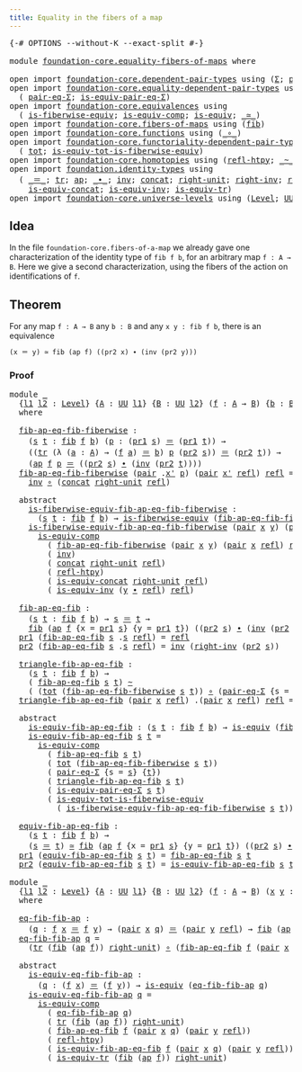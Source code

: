 ```yaml
---
title: Equality in the fibers of a map
---
```


<pre class="Agda"><a id="57" class="Symbol">{-#</a> <a id="61" class="Keyword">OPTIONS</a> <a id="69" class="Pragma">--without-K</a> <a id="81" class="Pragma">--exact-split</a> <a id="95" class="Symbol">#-}</a>

<a id="100" class="Keyword">module</a> <a id="107" href="foundation-core.equality-fibers-of-maps.html" class="Module">foundation-core.equality-fibers-of-maps</a> <a id="147" class="Keyword">where</a>

<a id="154" class="Keyword">open</a> <a id="159" class="Keyword">import</a> <a id="166" href="foundation-core.dependent-pair-types.html" class="Module">foundation-core.dependent-pair-types</a> <a id="203" class="Keyword">using</a> <a id="209" class="Symbol">(</a><a id="210" href="foundation-core.dependent-pair-types.html#515" class="Record">Σ</a><a id="211" class="Symbol">;</a> <a id="213" href="foundation-core.dependent-pair-types.html#588" class="InductiveConstructor">pair</a><a id="217" class="Symbol">;</a> <a id="219" href="foundation-core.dependent-pair-types.html#605" class="Field">pr1</a><a id="222" class="Symbol">;</a> <a id="224" href="foundation-core.dependent-pair-types.html#617" class="Field">pr2</a><a id="227" class="Symbol">)</a>
<a id="229" class="Keyword">open</a> <a id="234" class="Keyword">import</a> <a id="241" href="foundation-core.equality-dependent-pair-types.html" class="Module">foundation-core.equality-dependent-pair-types</a> <a id="287" class="Keyword">using</a>
  <a id="295" class="Symbol">(</a> <a id="297" href="foundation-core.equality-dependent-pair-types.html#1195" class="Function">pair-eq-Σ</a><a id="306" class="Symbol">;</a> <a id="308" href="foundation-core.equality-dependent-pair-types.html#2194" class="Function">is-equiv-pair-eq-Σ</a><a id="326" class="Symbol">)</a>
<a id="328" class="Keyword">open</a> <a id="333" class="Keyword">import</a> <a id="340" href="foundation-core.equivalences.html" class="Module">foundation-core.equivalences</a> <a id="369" class="Keyword">using</a>
  <a id="377" class="Symbol">(</a> <a id="379" href="foundation-core.equivalences.html#2095" class="Function">is-fiberwise-equiv</a><a id="397" class="Symbol">;</a> <a id="399" href="foundation-core.equivalences.html#7197" class="Function">is-equiv-comp</a><a id="412" class="Symbol">;</a> <a id="414" href="foundation-core.equivalences.html#1556" class="Function">is-equiv</a><a id="422" class="Symbol">;</a> <a id="424" href="foundation-core.equivalences.html#1621" class="Function Operator">_≃_</a><a id="427" class="Symbol">)</a>
<a id="429" class="Keyword">open</a> <a id="434" class="Keyword">import</a> <a id="441" href="foundation-core.fibers-of-maps.html" class="Module">foundation-core.fibers-of-maps</a> <a id="472" class="Keyword">using</a> <a id="478" class="Symbol">(</a><a id="479" href="foundation-core.fibers-of-maps.html#942" class="Function">fib</a><a id="482" class="Symbol">)</a>
<a id="484" class="Keyword">open</a> <a id="489" class="Keyword">import</a> <a id="496" href="foundation-core.functions.html" class="Module">foundation-core.functions</a> <a id="522" class="Keyword">using</a> <a id="528" class="Symbol">(</a><a id="529" href="foundation-core.functions.html#420" class="Function Operator">_∘_</a><a id="532" class="Symbol">)</a>
<a id="534" class="Keyword">open</a> <a id="539" class="Keyword">import</a> <a id="546" href="foundation-core.functoriality-dependent-pair-types.html" class="Module">foundation-core.functoriality-dependent-pair-types</a> <a id="597" class="Keyword">using</a>
  <a id="605" class="Symbol">(</a> <a id="607" href="foundation-core.functoriality-dependent-pair-types.html#1913" class="Function">tot</a><a id="610" class="Symbol">;</a> <a id="612" href="foundation-core.functoriality-dependent-pair-types.html#6332" class="Function">is-equiv-tot-is-fiberwise-equiv</a><a id="643" class="Symbol">)</a>
<a id="645" class="Keyword">open</a> <a id="650" class="Keyword">import</a> <a id="657" href="foundation-core.homotopies.html" class="Module">foundation-core.homotopies</a> <a id="684" class="Keyword">using</a> <a id="690" class="Symbol">(</a><a id="691" href="foundation-core.homotopies.html#741" class="Function">refl-htpy</a><a id="700" class="Symbol">;</a> <a id="702" href="foundation-core.homotopies.html#627" class="Function Operator">_~_</a><a id="705" class="Symbol">)</a>
<a id="707" class="Keyword">open</a> <a id="712" class="Keyword">import</a> <a id="719" href="foundation.identity-types.html" class="Module">foundation.identity-types</a> <a id="745" class="Keyword">using</a>
  <a id="753" class="Symbol">(</a> <a id="755" href="foundation-core.identity-types.html#1865" class="Function Operator">_＝_</a><a id="758" class="Symbol">;</a> <a id="760" href="foundation-core.identity-types.html#5702" class="Function">tr</a><a id="762" class="Symbol">;</a> <a id="764" href="foundation-core.identity-types.html#4003" class="Function">ap</a><a id="766" class="Symbol">;</a> <a id="768" href="foundation-core.identity-types.html#2425" class="Function Operator">_∙_</a><a id="771" class="Symbol">;</a> <a id="773" href="foundation-core.identity-types.html#2729" class="Function">inv</a><a id="776" class="Symbol">;</a> <a id="778" href="foundation-core.identity-types.html#2485" class="Function">concat</a><a id="784" class="Symbol">;</a> <a id="786" href="foundation-core.identity-types.html#3074" class="Function">right-unit</a><a id="796" class="Symbol">;</a> <a id="798" href="foundation-core.identity-types.html#3246" class="Function">right-inv</a><a id="807" class="Symbol">;</a> <a id="809" href="foundation-core.identity-types.html#1820" class="InductiveConstructor">refl</a><a id="813" class="Symbol">;</a>
    <a id="819" href="foundation.identity-types.html#1720" class="Function">is-equiv-concat</a><a id="834" class="Symbol">;</a> <a id="836" href="foundation.identity-types.html#1111" class="Function">is-equiv-inv</a><a id="848" class="Symbol">;</a> <a id="850" href="foundation.identity-types.html#3669" class="Function">is-equiv-tr</a><a id="861" class="Symbol">)</a>
<a id="863" class="Keyword">open</a> <a id="868" class="Keyword">import</a> <a id="875" href="foundation-core.universe-levels.html" class="Module">foundation-core.universe-levels</a> <a id="907" class="Keyword">using</a> <a id="913" class="Symbol">(</a><a id="914" href="Agda.Primitive.html#597" class="Postulate">Level</a><a id="919" class="Symbol">;</a> <a id="921" href="foundation-core.universe-levels.html#235" class="Primitive">UU</a><a id="923" class="Symbol">)</a>
</pre>
## Idea

In the file `foundation-core.fibers-of-a-map` we already gave one characterization of the identity type of `fib f b`, for an arbitrary map `f : A → B`. Here we give a second characterization, using the fibers of the action on identifications of `f`.

## Theorem

For any map `f : A → B` any `b : B` and any `x y : fib f b`, there is an equivalence

```md
(x ＝ y) ≃ fib (ap f) ((pr2 x) ∙ (inv (pr2 y)))
```

### Proof

<pre class="Agda"><a id="1365" class="Keyword">module</a> <a id="1372" href="foundation-core.equality-fibers-of-maps.html#1372" class="Module">_</a>
  <a id="1376" class="Symbol">{</a><a id="1377" href="foundation-core.equality-fibers-of-maps.html#1377" class="Bound">l1</a> <a id="1380" href="foundation-core.equality-fibers-of-maps.html#1380" class="Bound">l2</a> <a id="1383" class="Symbol">:</a> <a id="1385" href="Agda.Primitive.html#597" class="Postulate">Level</a><a id="1390" class="Symbol">}</a> <a id="1392" class="Symbol">{</a><a id="1393" href="foundation-core.equality-fibers-of-maps.html#1393" class="Bound">A</a> <a id="1395" class="Symbol">:</a> <a id="1397" href="foundation-core.universe-levels.html#235" class="Primitive">UU</a> <a id="1400" href="foundation-core.equality-fibers-of-maps.html#1377" class="Bound">l1</a><a id="1402" class="Symbol">}</a> <a id="1404" class="Symbol">{</a><a id="1405" href="foundation-core.equality-fibers-of-maps.html#1405" class="Bound">B</a> <a id="1407" class="Symbol">:</a> <a id="1409" href="foundation-core.universe-levels.html#235" class="Primitive">UU</a> <a id="1412" href="foundation-core.equality-fibers-of-maps.html#1380" class="Bound">l2</a><a id="1414" class="Symbol">}</a> <a id="1416" class="Symbol">(</a><a id="1417" href="foundation-core.equality-fibers-of-maps.html#1417" class="Bound">f</a> <a id="1419" class="Symbol">:</a> <a id="1421" href="foundation-core.equality-fibers-of-maps.html#1393" class="Bound">A</a> <a id="1423" class="Symbol">→</a> <a id="1425" href="foundation-core.equality-fibers-of-maps.html#1405" class="Bound">B</a><a id="1426" class="Symbol">)</a> <a id="1428" class="Symbol">{</a><a id="1429" href="foundation-core.equality-fibers-of-maps.html#1429" class="Bound">b</a> <a id="1431" class="Symbol">:</a> <a id="1433" href="foundation-core.equality-fibers-of-maps.html#1405" class="Bound">B</a><a id="1434" class="Symbol">}</a>
  <a id="1438" class="Keyword">where</a>

  <a id="1447" href="foundation-core.equality-fibers-of-maps.html#1447" class="Function">fib-ap-eq-fib-fiberwise</a> <a id="1471" class="Symbol">:</a>
    <a id="1477" class="Symbol">(</a><a id="1478" href="foundation-core.equality-fibers-of-maps.html#1478" class="Bound">s</a> <a id="1480" href="foundation-core.equality-fibers-of-maps.html#1480" class="Bound">t</a> <a id="1482" class="Symbol">:</a> <a id="1484" href="foundation-core.fibers-of-maps.html#942" class="Function">fib</a> <a id="1488" href="foundation-core.equality-fibers-of-maps.html#1417" class="Bound">f</a> <a id="1490" href="foundation-core.equality-fibers-of-maps.html#1429" class="Bound">b</a><a id="1491" class="Symbol">)</a> <a id="1493" class="Symbol">(</a><a id="1494" href="foundation-core.equality-fibers-of-maps.html#1494" class="Bound">p</a> <a id="1496" class="Symbol">:</a> <a id="1498" class="Symbol">(</a><a id="1499" href="foundation-core.dependent-pair-types.html#605" class="Field">pr1</a> <a id="1503" href="foundation-core.equality-fibers-of-maps.html#1478" class="Bound">s</a><a id="1504" class="Symbol">)</a> <a id="1506" href="foundation-core.identity-types.html#1865" class="Function Operator">＝</a> <a id="1508" class="Symbol">(</a><a id="1509" href="foundation-core.dependent-pair-types.html#605" class="Field">pr1</a> <a id="1513" href="foundation-core.equality-fibers-of-maps.html#1480" class="Bound">t</a><a id="1514" class="Symbol">))</a> <a id="1517" class="Symbol">→</a>
    <a id="1523" class="Symbol">((</a><a id="1525" href="foundation-core.identity-types.html#5702" class="Function">tr</a> <a id="1528" class="Symbol">(λ</a> <a id="1531" class="Symbol">(</a><a id="1532" href="foundation-core.equality-fibers-of-maps.html#1532" class="Bound">a</a> <a id="1534" class="Symbol">:</a> <a id="1536" href="foundation-core.equality-fibers-of-maps.html#1393" class="Bound">A</a><a id="1537" class="Symbol">)</a> <a id="1539" class="Symbol">→</a> <a id="1541" class="Symbol">(</a><a id="1542" href="foundation-core.equality-fibers-of-maps.html#1417" class="Bound">f</a> <a id="1544" href="foundation-core.equality-fibers-of-maps.html#1532" class="Bound">a</a><a id="1545" class="Symbol">)</a> <a id="1547" href="foundation-core.identity-types.html#1865" class="Function Operator">＝</a> <a id="1549" href="foundation-core.equality-fibers-of-maps.html#1429" class="Bound">b</a><a id="1550" class="Symbol">)</a> <a id="1552" href="foundation-core.equality-fibers-of-maps.html#1494" class="Bound">p</a> <a id="1554" class="Symbol">(</a><a id="1555" href="foundation-core.dependent-pair-types.html#617" class="Field">pr2</a> <a id="1559" href="foundation-core.equality-fibers-of-maps.html#1478" class="Bound">s</a><a id="1560" class="Symbol">))</a> <a id="1563" href="foundation-core.identity-types.html#1865" class="Function Operator">＝</a> <a id="1565" class="Symbol">(</a><a id="1566" href="foundation-core.dependent-pair-types.html#617" class="Field">pr2</a> <a id="1570" href="foundation-core.equality-fibers-of-maps.html#1480" class="Bound">t</a><a id="1571" class="Symbol">))</a> <a id="1574" class="Symbol">→</a>
    <a id="1580" class="Symbol">(</a><a id="1581" href="foundation-core.identity-types.html#4003" class="Function">ap</a> <a id="1584" href="foundation-core.equality-fibers-of-maps.html#1417" class="Bound">f</a> <a id="1586" href="foundation-core.equality-fibers-of-maps.html#1494" class="Bound">p</a> <a id="1588" href="foundation-core.identity-types.html#1865" class="Function Operator">＝</a> <a id="1590" class="Symbol">((</a><a id="1592" href="foundation-core.dependent-pair-types.html#617" class="Field">pr2</a> <a id="1596" href="foundation-core.equality-fibers-of-maps.html#1478" class="Bound">s</a><a id="1597" class="Symbol">)</a> <a id="1599" href="foundation-core.identity-types.html#2425" class="Function Operator">∙</a> <a id="1601" class="Symbol">(</a><a id="1602" href="foundation-core.identity-types.html#2729" class="Function">inv</a> <a id="1606" class="Symbol">(</a><a id="1607" href="foundation-core.dependent-pair-types.html#617" class="Field">pr2</a> <a id="1611" href="foundation-core.equality-fibers-of-maps.html#1480" class="Bound">t</a><a id="1612" class="Symbol">))))</a>
  <a id="1619" href="foundation-core.equality-fibers-of-maps.html#1447" class="Function">fib-ap-eq-fib-fiberwise</a> <a id="1643" class="Symbol">(</a><a id="1644" href="foundation-core.dependent-pair-types.html#588" class="InductiveConstructor">pair</a> <a id="1649" class="DottedPattern Symbol">.</a><a id="1650" href="foundation-core.equality-fibers-of-maps.html#1662" class="DottedPattern Bound">x&#39;</a> <a id="1653" href="foundation-core.equality-fibers-of-maps.html#1653" class="Bound">p</a><a id="1654" class="Symbol">)</a> <a id="1656" class="Symbol">(</a><a id="1657" href="foundation-core.dependent-pair-types.html#588" class="InductiveConstructor">pair</a> <a id="1662" href="foundation-core.equality-fibers-of-maps.html#1662" class="Bound">x&#39;</a> <a id="1665" href="foundation-core.identity-types.html#1820" class="InductiveConstructor">refl</a><a id="1669" class="Symbol">)</a> <a id="1671" href="foundation-core.identity-types.html#1820" class="InductiveConstructor">refl</a> <a id="1676" class="Symbol">=</a>
    <a id="1682" href="foundation-core.identity-types.html#2729" class="Function">inv</a> <a id="1686" href="foundation-core.functions.html#420" class="Function Operator">∘</a> <a id="1688" class="Symbol">(</a><a id="1689" href="foundation-core.identity-types.html#2485" class="Function">concat</a> <a id="1696" href="foundation-core.identity-types.html#3074" class="Function">right-unit</a> <a id="1707" href="foundation-core.identity-types.html#1820" class="InductiveConstructor">refl</a><a id="1711" class="Symbol">)</a>

  <a id="1716" class="Keyword">abstract</a>
    <a id="1729" href="foundation-core.equality-fibers-of-maps.html#1729" class="Function">is-fiberwise-equiv-fib-ap-eq-fib-fiberwise</a> <a id="1772" class="Symbol">:</a>
      <a id="1780" class="Symbol">(</a><a id="1781" href="foundation-core.equality-fibers-of-maps.html#1781" class="Bound">s</a> <a id="1783" href="foundation-core.equality-fibers-of-maps.html#1783" class="Bound">t</a> <a id="1785" class="Symbol">:</a> <a id="1787" href="foundation-core.fibers-of-maps.html#942" class="Function">fib</a> <a id="1791" href="foundation-core.equality-fibers-of-maps.html#1417" class="Bound">f</a> <a id="1793" href="foundation-core.equality-fibers-of-maps.html#1429" class="Bound">b</a><a id="1794" class="Symbol">)</a> <a id="1796" class="Symbol">→</a> <a id="1798" href="foundation-core.equivalences.html#2095" class="Function">is-fiberwise-equiv</a> <a id="1817" class="Symbol">(</a><a id="1818" href="foundation-core.equality-fibers-of-maps.html#1447" class="Function">fib-ap-eq-fib-fiberwise</a> <a id="1842" href="foundation-core.equality-fibers-of-maps.html#1781" class="Bound">s</a> <a id="1844" href="foundation-core.equality-fibers-of-maps.html#1783" class="Bound">t</a><a id="1845" class="Symbol">)</a>
    <a id="1851" href="foundation-core.equality-fibers-of-maps.html#1729" class="Function">is-fiberwise-equiv-fib-ap-eq-fib-fiberwise</a> <a id="1894" class="Symbol">(</a><a id="1895" href="foundation-core.dependent-pair-types.html#588" class="InductiveConstructor">pair</a> <a id="1900" href="foundation-core.equality-fibers-of-maps.html#1900" class="Bound">x</a> <a id="1902" href="foundation-core.equality-fibers-of-maps.html#1902" class="Bound">y</a><a id="1903" class="Symbol">)</a> <a id="1905" class="Symbol">(</a><a id="1906" href="foundation-core.dependent-pair-types.html#588" class="InductiveConstructor">pair</a> <a id="1911" class="DottedPattern Symbol">.</a><a id="1912" href="foundation-core.equality-fibers-of-maps.html#1900" class="DottedPattern Bound">x</a> <a id="1914" href="foundation-core.identity-types.html#1820" class="InductiveConstructor">refl</a><a id="1918" class="Symbol">)</a> <a id="1920" href="foundation-core.identity-types.html#1820" class="InductiveConstructor">refl</a> <a id="1925" class="Symbol">=</a>
      <a id="1933" href="foundation-core.equivalences.html#7197" class="Function">is-equiv-comp</a>
        <a id="1955" class="Symbol">(</a> <a id="1957" href="foundation-core.equality-fibers-of-maps.html#1447" class="Function">fib-ap-eq-fib-fiberwise</a> <a id="1981" class="Symbol">(</a><a id="1982" href="foundation-core.dependent-pair-types.html#588" class="InductiveConstructor">pair</a> <a id="1987" href="foundation-core.equality-fibers-of-maps.html#1900" class="Bound">x</a> <a id="1989" href="foundation-core.equality-fibers-of-maps.html#1902" class="Bound">y</a><a id="1990" class="Symbol">)</a> <a id="1992" class="Symbol">(</a><a id="1993" href="foundation-core.dependent-pair-types.html#588" class="InductiveConstructor">pair</a> <a id="1998" href="foundation-core.equality-fibers-of-maps.html#1900" class="Bound">x</a> <a id="2000" href="foundation-core.identity-types.html#1820" class="InductiveConstructor">refl</a><a id="2004" class="Symbol">)</a> <a id="2006" href="foundation-core.identity-types.html#1820" class="InductiveConstructor">refl</a><a id="2010" class="Symbol">)</a>
        <a id="2020" class="Symbol">(</a> <a id="2022" href="foundation-core.identity-types.html#2729" class="Function">inv</a><a id="2025" class="Symbol">)</a>
        <a id="2035" class="Symbol">(</a> <a id="2037" href="foundation-core.identity-types.html#2485" class="Function">concat</a> <a id="2044" href="foundation-core.identity-types.html#3074" class="Function">right-unit</a> <a id="2055" href="foundation-core.identity-types.html#1820" class="InductiveConstructor">refl</a><a id="2059" class="Symbol">)</a>
        <a id="2069" class="Symbol">(</a> <a id="2071" href="foundation-core.homotopies.html#741" class="Function">refl-htpy</a><a id="2080" class="Symbol">)</a>
        <a id="2090" class="Symbol">(</a> <a id="2092" href="foundation.identity-types.html#1720" class="Function">is-equiv-concat</a> <a id="2108" href="foundation-core.identity-types.html#3074" class="Function">right-unit</a> <a id="2119" href="foundation-core.identity-types.html#1820" class="InductiveConstructor">refl</a><a id="2123" class="Symbol">)</a>
        <a id="2133" class="Symbol">(</a> <a id="2135" href="foundation.identity-types.html#1111" class="Function">is-equiv-inv</a> <a id="2148" class="Symbol">(</a><a id="2149" href="foundation-core.equality-fibers-of-maps.html#1902" class="Bound">y</a> <a id="2151" href="foundation-core.identity-types.html#2425" class="Function Operator">∙</a> <a id="2153" href="foundation-core.identity-types.html#1820" class="InductiveConstructor">refl</a><a id="2157" class="Symbol">)</a> <a id="2159" href="foundation-core.identity-types.html#1820" class="InductiveConstructor">refl</a><a id="2163" class="Symbol">)</a>

  <a id="2168" href="foundation-core.equality-fibers-of-maps.html#2168" class="Function">fib-ap-eq-fib</a> <a id="2182" class="Symbol">:</a>
    <a id="2188" class="Symbol">(</a><a id="2189" href="foundation-core.equality-fibers-of-maps.html#2189" class="Bound">s</a> <a id="2191" href="foundation-core.equality-fibers-of-maps.html#2191" class="Bound">t</a> <a id="2193" class="Symbol">:</a> <a id="2195" href="foundation-core.fibers-of-maps.html#942" class="Function">fib</a> <a id="2199" href="foundation-core.equality-fibers-of-maps.html#1417" class="Bound">f</a> <a id="2201" href="foundation-core.equality-fibers-of-maps.html#1429" class="Bound">b</a><a id="2202" class="Symbol">)</a> <a id="2204" class="Symbol">→</a> <a id="2206" href="foundation-core.equality-fibers-of-maps.html#2189" class="Bound">s</a> <a id="2208" href="foundation-core.identity-types.html#1865" class="Function Operator">＝</a> <a id="2210" href="foundation-core.equality-fibers-of-maps.html#2191" class="Bound">t</a> <a id="2212" class="Symbol">→</a>
    <a id="2218" href="foundation-core.fibers-of-maps.html#942" class="Function">fib</a> <a id="2222" class="Symbol">(</a><a id="2223" href="foundation-core.identity-types.html#4003" class="Function">ap</a> <a id="2226" href="foundation-core.equality-fibers-of-maps.html#1417" class="Bound">f</a> <a id="2228" class="Symbol">{</a><a id="2229" class="Argument">x</a> <a id="2231" class="Symbol">=</a> <a id="2233" href="foundation-core.dependent-pair-types.html#605" class="Field">pr1</a> <a id="2237" href="foundation-core.equality-fibers-of-maps.html#2189" class="Bound">s</a><a id="2238" class="Symbol">}</a> <a id="2240" class="Symbol">{</a><a id="2241" class="Argument">y</a> <a id="2243" class="Symbol">=</a> <a id="2245" href="foundation-core.dependent-pair-types.html#605" class="Field">pr1</a> <a id="2249" href="foundation-core.equality-fibers-of-maps.html#2191" class="Bound">t</a><a id="2250" class="Symbol">})</a> <a id="2253" class="Symbol">((</a><a id="2255" href="foundation-core.dependent-pair-types.html#617" class="Field">pr2</a> <a id="2259" href="foundation-core.equality-fibers-of-maps.html#2189" class="Bound">s</a><a id="2260" class="Symbol">)</a> <a id="2262" href="foundation-core.identity-types.html#2425" class="Function Operator">∙</a> <a id="2264" class="Symbol">(</a><a id="2265" href="foundation-core.identity-types.html#2729" class="Function">inv</a> <a id="2269" class="Symbol">(</a><a id="2270" href="foundation-core.dependent-pair-types.html#617" class="Field">pr2</a> <a id="2274" href="foundation-core.equality-fibers-of-maps.html#2191" class="Bound">t</a><a id="2275" class="Symbol">)))</a>
  <a id="2281" href="foundation-core.dependent-pair-types.html#605" class="Field">pr1</a> <a id="2285" class="Symbol">(</a><a id="2286" href="foundation-core.equality-fibers-of-maps.html#2168" class="Function">fib-ap-eq-fib</a> <a id="2300" href="foundation-core.equality-fibers-of-maps.html#2300" class="Bound">s</a> <a id="2302" class="DottedPattern Symbol">.</a><a id="2303" href="foundation-core.equality-fibers-of-maps.html#2300" class="DottedPattern Bound">s</a> <a id="2305" href="foundation-core.identity-types.html#1820" class="InductiveConstructor">refl</a><a id="2309" class="Symbol">)</a> <a id="2311" class="Symbol">=</a> <a id="2313" href="foundation-core.identity-types.html#1820" class="InductiveConstructor">refl</a>
  <a id="2320" href="foundation-core.dependent-pair-types.html#617" class="Field">pr2</a> <a id="2324" class="Symbol">(</a><a id="2325" href="foundation-core.equality-fibers-of-maps.html#2168" class="Function">fib-ap-eq-fib</a> <a id="2339" href="foundation-core.equality-fibers-of-maps.html#2339" class="Bound">s</a> <a id="2341" class="DottedPattern Symbol">.</a><a id="2342" href="foundation-core.equality-fibers-of-maps.html#2339" class="DottedPattern Bound">s</a> <a id="2344" href="foundation-core.identity-types.html#1820" class="InductiveConstructor">refl</a><a id="2348" class="Symbol">)</a> <a id="2350" class="Symbol">=</a> <a id="2352" href="foundation-core.identity-types.html#2729" class="Function">inv</a> <a id="2356" class="Symbol">(</a><a id="2357" href="foundation-core.identity-types.html#3246" class="Function">right-inv</a> <a id="2367" class="Symbol">(</a><a id="2368" href="foundation-core.dependent-pair-types.html#617" class="Field">pr2</a> <a id="2372" href="foundation-core.equality-fibers-of-maps.html#2339" class="Bound">s</a><a id="2373" class="Symbol">))</a>

  <a id="2379" href="foundation-core.equality-fibers-of-maps.html#2379" class="Function">triangle-fib-ap-eq-fib</a> <a id="2402" class="Symbol">:</a>
    <a id="2408" class="Symbol">(</a><a id="2409" href="foundation-core.equality-fibers-of-maps.html#2409" class="Bound">s</a> <a id="2411" href="foundation-core.equality-fibers-of-maps.html#2411" class="Bound">t</a> <a id="2413" class="Symbol">:</a> <a id="2415" href="foundation-core.fibers-of-maps.html#942" class="Function">fib</a> <a id="2419" href="foundation-core.equality-fibers-of-maps.html#1417" class="Bound">f</a> <a id="2421" href="foundation-core.equality-fibers-of-maps.html#1429" class="Bound">b</a><a id="2422" class="Symbol">)</a> <a id="2424" class="Symbol">→</a>
    <a id="2430" class="Symbol">(</a> <a id="2432" href="foundation-core.equality-fibers-of-maps.html#2168" class="Function">fib-ap-eq-fib</a> <a id="2446" href="foundation-core.equality-fibers-of-maps.html#2409" class="Bound">s</a> <a id="2448" href="foundation-core.equality-fibers-of-maps.html#2411" class="Bound">t</a><a id="2449" class="Symbol">)</a> <a id="2451" href="foundation-core.homotopies.html#627" class="Function Operator">~</a>
    <a id="2457" class="Symbol">(</a> <a id="2459" class="Symbol">(</a><a id="2460" href="foundation-core.functoriality-dependent-pair-types.html#1913" class="Function">tot</a> <a id="2464" class="Symbol">(</a><a id="2465" href="foundation-core.equality-fibers-of-maps.html#1447" class="Function">fib-ap-eq-fib-fiberwise</a> <a id="2489" href="foundation-core.equality-fibers-of-maps.html#2409" class="Bound">s</a> <a id="2491" href="foundation-core.equality-fibers-of-maps.html#2411" class="Bound">t</a><a id="2492" class="Symbol">))</a> <a id="2495" href="foundation-core.functions.html#420" class="Function Operator">∘</a> <a id="2497" class="Symbol">(</a><a id="2498" href="foundation-core.equality-dependent-pair-types.html#1195" class="Function">pair-eq-Σ</a> <a id="2508" class="Symbol">{</a><a id="2509" class="Argument">s</a> <a id="2511" class="Symbol">=</a> <a id="2513" href="foundation-core.equality-fibers-of-maps.html#2409" class="Bound">s</a><a id="2514" class="Symbol">}</a> <a id="2516" class="Symbol">{</a><a id="2517" href="foundation-core.equality-fibers-of-maps.html#2411" class="Bound">t</a><a id="2518" class="Symbol">}))</a>
  <a id="2524" href="foundation-core.equality-fibers-of-maps.html#2379" class="Function">triangle-fib-ap-eq-fib</a> <a id="2547" class="Symbol">(</a><a id="2548" href="foundation-core.dependent-pair-types.html#588" class="InductiveConstructor">pair</a> <a id="2553" href="foundation-core.equality-fibers-of-maps.html#2553" class="Bound">x</a> <a id="2555" href="foundation-core.identity-types.html#1820" class="InductiveConstructor">refl</a><a id="2559" class="Symbol">)</a> <a id="2561" class="DottedPattern Symbol">.(</a><a id="2563" href="foundation-core.dependent-pair-types.html#588" class="DottedPattern InductiveConstructor">pair</a> <a id="2568" href="foundation-core.equality-fibers-of-maps.html#2553" class="DottedPattern Bound">x</a> <a id="2570" href="foundation-core.identity-types.html#1820" class="DottedPattern InductiveConstructor">refl</a><a id="2574" class="DottedPattern Symbol">)</a> <a id="2576" href="foundation-core.identity-types.html#1820" class="InductiveConstructor">refl</a> <a id="2581" class="Symbol">=</a> <a id="2583" href="foundation-core.identity-types.html#1820" class="InductiveConstructor">refl</a>

  <a id="2591" class="Keyword">abstract</a>
    <a id="2604" href="foundation-core.equality-fibers-of-maps.html#2604" class="Function">is-equiv-fib-ap-eq-fib</a> <a id="2627" class="Symbol">:</a> <a id="2629" class="Symbol">(</a><a id="2630" href="foundation-core.equality-fibers-of-maps.html#2630" class="Bound">s</a> <a id="2632" href="foundation-core.equality-fibers-of-maps.html#2632" class="Bound">t</a> <a id="2634" class="Symbol">:</a> <a id="2636" href="foundation-core.fibers-of-maps.html#942" class="Function">fib</a> <a id="2640" href="foundation-core.equality-fibers-of-maps.html#1417" class="Bound">f</a> <a id="2642" href="foundation-core.equality-fibers-of-maps.html#1429" class="Bound">b</a><a id="2643" class="Symbol">)</a> <a id="2645" class="Symbol">→</a> <a id="2647" href="foundation-core.equivalences.html#1556" class="Function">is-equiv</a> <a id="2656" class="Symbol">(</a><a id="2657" href="foundation-core.equality-fibers-of-maps.html#2168" class="Function">fib-ap-eq-fib</a> <a id="2671" href="foundation-core.equality-fibers-of-maps.html#2630" class="Bound">s</a> <a id="2673" href="foundation-core.equality-fibers-of-maps.html#2632" class="Bound">t</a><a id="2674" class="Symbol">)</a>
    <a id="2680" href="foundation-core.equality-fibers-of-maps.html#2604" class="Function">is-equiv-fib-ap-eq-fib</a> <a id="2703" href="foundation-core.equality-fibers-of-maps.html#2703" class="Bound">s</a> <a id="2705" href="foundation-core.equality-fibers-of-maps.html#2705" class="Bound">t</a> <a id="2707" class="Symbol">=</a>
      <a id="2715" href="foundation-core.equivalences.html#7197" class="Function">is-equiv-comp</a>
        <a id="2737" class="Symbol">(</a> <a id="2739" href="foundation-core.equality-fibers-of-maps.html#2168" class="Function">fib-ap-eq-fib</a> <a id="2753" href="foundation-core.equality-fibers-of-maps.html#2703" class="Bound">s</a> <a id="2755" href="foundation-core.equality-fibers-of-maps.html#2705" class="Bound">t</a><a id="2756" class="Symbol">)</a>
        <a id="2766" class="Symbol">(</a> <a id="2768" href="foundation-core.functoriality-dependent-pair-types.html#1913" class="Function">tot</a> <a id="2772" class="Symbol">(</a><a id="2773" href="foundation-core.equality-fibers-of-maps.html#1447" class="Function">fib-ap-eq-fib-fiberwise</a> <a id="2797" href="foundation-core.equality-fibers-of-maps.html#2703" class="Bound">s</a> <a id="2799" href="foundation-core.equality-fibers-of-maps.html#2705" class="Bound">t</a><a id="2800" class="Symbol">))</a>
        <a id="2811" class="Symbol">(</a> <a id="2813" href="foundation-core.equality-dependent-pair-types.html#1195" class="Function">pair-eq-Σ</a> <a id="2823" class="Symbol">{</a><a id="2824" class="Argument">s</a> <a id="2826" class="Symbol">=</a> <a id="2828" href="foundation-core.equality-fibers-of-maps.html#2703" class="Bound">s</a><a id="2829" class="Symbol">}</a> <a id="2831" class="Symbol">{</a><a id="2832" href="foundation-core.equality-fibers-of-maps.html#2705" class="Bound">t</a><a id="2833" class="Symbol">})</a>
        <a id="2844" class="Symbol">(</a> <a id="2846" href="foundation-core.equality-fibers-of-maps.html#2379" class="Function">triangle-fib-ap-eq-fib</a> <a id="2869" href="foundation-core.equality-fibers-of-maps.html#2703" class="Bound">s</a> <a id="2871" href="foundation-core.equality-fibers-of-maps.html#2705" class="Bound">t</a><a id="2872" class="Symbol">)</a>
        <a id="2882" class="Symbol">(</a> <a id="2884" href="foundation-core.equality-dependent-pair-types.html#2194" class="Function">is-equiv-pair-eq-Σ</a> <a id="2903" href="foundation-core.equality-fibers-of-maps.html#2703" class="Bound">s</a> <a id="2905" href="foundation-core.equality-fibers-of-maps.html#2705" class="Bound">t</a><a id="2906" class="Symbol">)</a>
        <a id="2916" class="Symbol">(</a> <a id="2918" href="foundation-core.functoriality-dependent-pair-types.html#6332" class="Function">is-equiv-tot-is-fiberwise-equiv</a>
          <a id="2960" class="Symbol">(</a> <a id="2962" href="foundation-core.equality-fibers-of-maps.html#1729" class="Function">is-fiberwise-equiv-fib-ap-eq-fib-fiberwise</a> <a id="3005" href="foundation-core.equality-fibers-of-maps.html#2703" class="Bound">s</a> <a id="3007" href="foundation-core.equality-fibers-of-maps.html#2705" class="Bound">t</a><a id="3008" class="Symbol">))</a>

  <a id="3014" href="foundation-core.equality-fibers-of-maps.html#3014" class="Function">equiv-fib-ap-eq-fib</a> <a id="3034" class="Symbol">:</a>
    <a id="3040" class="Symbol">(</a><a id="3041" href="foundation-core.equality-fibers-of-maps.html#3041" class="Bound">s</a> <a id="3043" href="foundation-core.equality-fibers-of-maps.html#3043" class="Bound">t</a> <a id="3045" class="Symbol">:</a> <a id="3047" href="foundation-core.fibers-of-maps.html#942" class="Function">fib</a> <a id="3051" href="foundation-core.equality-fibers-of-maps.html#1417" class="Bound">f</a> <a id="3053" href="foundation-core.equality-fibers-of-maps.html#1429" class="Bound">b</a><a id="3054" class="Symbol">)</a> <a id="3056" class="Symbol">→</a>
    <a id="3062" class="Symbol">(</a><a id="3063" href="foundation-core.equality-fibers-of-maps.html#3041" class="Bound">s</a> <a id="3065" href="foundation-core.identity-types.html#1865" class="Function Operator">＝</a> <a id="3067" href="foundation-core.equality-fibers-of-maps.html#3043" class="Bound">t</a><a id="3068" class="Symbol">)</a> <a id="3070" href="foundation-core.equivalences.html#1621" class="Function Operator">≃</a> <a id="3072" href="foundation-core.fibers-of-maps.html#942" class="Function">fib</a> <a id="3076" class="Symbol">(</a><a id="3077" href="foundation-core.identity-types.html#4003" class="Function">ap</a> <a id="3080" href="foundation-core.equality-fibers-of-maps.html#1417" class="Bound">f</a> <a id="3082" class="Symbol">{</a><a id="3083" class="Argument">x</a> <a id="3085" class="Symbol">=</a> <a id="3087" href="foundation-core.dependent-pair-types.html#605" class="Field">pr1</a> <a id="3091" href="foundation-core.equality-fibers-of-maps.html#3041" class="Bound">s</a><a id="3092" class="Symbol">}</a> <a id="3094" class="Symbol">{</a><a id="3095" class="Argument">y</a> <a id="3097" class="Symbol">=</a> <a id="3099" href="foundation-core.dependent-pair-types.html#605" class="Field">pr1</a> <a id="3103" href="foundation-core.equality-fibers-of-maps.html#3043" class="Bound">t</a><a id="3104" class="Symbol">})</a> <a id="3107" class="Symbol">((</a><a id="3109" href="foundation-core.dependent-pair-types.html#617" class="Field">pr2</a> <a id="3113" href="foundation-core.equality-fibers-of-maps.html#3041" class="Bound">s</a><a id="3114" class="Symbol">)</a> <a id="3116" href="foundation-core.identity-types.html#2425" class="Function Operator">∙</a> <a id="3118" class="Symbol">(</a><a id="3119" href="foundation-core.identity-types.html#2729" class="Function">inv</a> <a id="3123" class="Symbol">(</a><a id="3124" href="foundation-core.dependent-pair-types.html#617" class="Field">pr2</a> <a id="3128" href="foundation-core.equality-fibers-of-maps.html#3043" class="Bound">t</a><a id="3129" class="Symbol">)))</a>
  <a id="3135" href="foundation-core.dependent-pair-types.html#605" class="Field">pr1</a> <a id="3139" class="Symbol">(</a><a id="3140" href="foundation-core.equality-fibers-of-maps.html#3014" class="Function">equiv-fib-ap-eq-fib</a> <a id="3160" href="foundation-core.equality-fibers-of-maps.html#3160" class="Bound">s</a> <a id="3162" href="foundation-core.equality-fibers-of-maps.html#3162" class="Bound">t</a><a id="3163" class="Symbol">)</a> <a id="3165" class="Symbol">=</a> <a id="3167" href="foundation-core.equality-fibers-of-maps.html#2168" class="Function">fib-ap-eq-fib</a> <a id="3181" href="foundation-core.equality-fibers-of-maps.html#3160" class="Bound">s</a> <a id="3183" href="foundation-core.equality-fibers-of-maps.html#3162" class="Bound">t</a>
  <a id="3187" href="foundation-core.dependent-pair-types.html#617" class="Field">pr2</a> <a id="3191" class="Symbol">(</a><a id="3192" href="foundation-core.equality-fibers-of-maps.html#3014" class="Function">equiv-fib-ap-eq-fib</a> <a id="3212" href="foundation-core.equality-fibers-of-maps.html#3212" class="Bound">s</a> <a id="3214" href="foundation-core.equality-fibers-of-maps.html#3214" class="Bound">t</a><a id="3215" class="Symbol">)</a> <a id="3217" class="Symbol">=</a> <a id="3219" href="foundation-core.equality-fibers-of-maps.html#2604" class="Function">is-equiv-fib-ap-eq-fib</a> <a id="3242" href="foundation-core.equality-fibers-of-maps.html#3212" class="Bound">s</a> <a id="3244" href="foundation-core.equality-fibers-of-maps.html#3214" class="Bound">t</a>

<a id="3247" class="Keyword">module</a> <a id="3254" href="foundation-core.equality-fibers-of-maps.html#3254" class="Module">_</a>
  <a id="3258" class="Symbol">{</a><a id="3259" href="foundation-core.equality-fibers-of-maps.html#3259" class="Bound">l1</a> <a id="3262" href="foundation-core.equality-fibers-of-maps.html#3262" class="Bound">l2</a> <a id="3265" class="Symbol">:</a> <a id="3267" href="Agda.Primitive.html#597" class="Postulate">Level</a><a id="3272" class="Symbol">}</a> <a id="3274" class="Symbol">{</a><a id="3275" href="foundation-core.equality-fibers-of-maps.html#3275" class="Bound">A</a> <a id="3277" class="Symbol">:</a> <a id="3279" href="foundation-core.universe-levels.html#235" class="Primitive">UU</a> <a id="3282" href="foundation-core.equality-fibers-of-maps.html#3259" class="Bound">l1</a><a id="3284" class="Symbol">}</a> <a id="3286" class="Symbol">{</a><a id="3287" href="foundation-core.equality-fibers-of-maps.html#3287" class="Bound">B</a> <a id="3289" class="Symbol">:</a> <a id="3291" href="foundation-core.universe-levels.html#235" class="Primitive">UU</a> <a id="3294" href="foundation-core.equality-fibers-of-maps.html#3262" class="Bound">l2</a><a id="3296" class="Symbol">}</a> <a id="3298" class="Symbol">(</a><a id="3299" href="foundation-core.equality-fibers-of-maps.html#3299" class="Bound">f</a> <a id="3301" class="Symbol">:</a> <a id="3303" href="foundation-core.equality-fibers-of-maps.html#3275" class="Bound">A</a> <a id="3305" class="Symbol">→</a> <a id="3307" href="foundation-core.equality-fibers-of-maps.html#3287" class="Bound">B</a><a id="3308" class="Symbol">)</a> <a id="3310" class="Symbol">(</a><a id="3311" href="foundation-core.equality-fibers-of-maps.html#3311" class="Bound">x</a> <a id="3313" href="foundation-core.equality-fibers-of-maps.html#3313" class="Bound">y</a> <a id="3315" class="Symbol">:</a> <a id="3317" href="foundation-core.equality-fibers-of-maps.html#3275" class="Bound">A</a><a id="3318" class="Symbol">)</a>
  <a id="3322" class="Keyword">where</a>
  
  <a id="3333" href="foundation-core.equality-fibers-of-maps.html#3333" class="Function">eq-fib-fib-ap</a> <a id="3347" class="Symbol">:</a>
    <a id="3353" class="Symbol">(</a><a id="3354" href="foundation-core.equality-fibers-of-maps.html#3354" class="Bound">q</a> <a id="3356" class="Symbol">:</a> <a id="3358" href="foundation-core.equality-fibers-of-maps.html#3299" class="Bound">f</a> <a id="3360" href="foundation-core.equality-fibers-of-maps.html#3311" class="Bound">x</a> <a id="3362" href="foundation-core.identity-types.html#1865" class="Function Operator">＝</a> <a id="3364" href="foundation-core.equality-fibers-of-maps.html#3299" class="Bound">f</a> <a id="3366" href="foundation-core.equality-fibers-of-maps.html#3313" class="Bound">y</a><a id="3367" class="Symbol">)</a> <a id="3369" class="Symbol">→</a> <a id="3371" class="Symbol">(</a><a id="3372" href="foundation-core.dependent-pair-types.html#588" class="InductiveConstructor">pair</a> <a id="3377" href="foundation-core.equality-fibers-of-maps.html#3311" class="Bound">x</a> <a id="3379" href="foundation-core.equality-fibers-of-maps.html#3354" class="Bound">q</a><a id="3380" class="Symbol">)</a> <a id="3382" href="foundation-core.identity-types.html#1865" class="Function Operator">＝</a> <a id="3384" class="Symbol">(</a><a id="3385" href="foundation-core.dependent-pair-types.html#588" class="InductiveConstructor">pair</a> <a id="3390" href="foundation-core.equality-fibers-of-maps.html#3313" class="Bound">y</a> <a id="3392" href="foundation-core.identity-types.html#1820" class="InductiveConstructor">refl</a><a id="3396" class="Symbol">)</a> <a id="3398" class="Symbol">→</a> <a id="3400" href="foundation-core.fibers-of-maps.html#942" class="Function">fib</a> <a id="3404" class="Symbol">(</a><a id="3405" href="foundation-core.identity-types.html#4003" class="Function">ap</a> <a id="3408" href="foundation-core.equality-fibers-of-maps.html#3299" class="Bound">f</a> <a id="3410" class="Symbol">{</a><a id="3411" href="foundation-core.equality-fibers-of-maps.html#3311" class="Bound">x</a><a id="3412" class="Symbol">}</a> <a id="3414" class="Symbol">{</a><a id="3415" href="foundation-core.equality-fibers-of-maps.html#3313" class="Bound">y</a><a id="3416" class="Symbol">})</a> <a id="3419" href="foundation-core.equality-fibers-of-maps.html#3354" class="Bound">q</a>
  <a id="3423" href="foundation-core.equality-fibers-of-maps.html#3333" class="Function">eq-fib-fib-ap</a> <a id="3437" href="foundation-core.equality-fibers-of-maps.html#3437" class="Bound">q</a> <a id="3439" class="Symbol">=</a>
    <a id="3445" class="Symbol">(</a><a id="3446" href="foundation-core.identity-types.html#5702" class="Function">tr</a> <a id="3449" class="Symbol">(</a><a id="3450" href="foundation-core.fibers-of-maps.html#942" class="Function">fib</a> <a id="3454" class="Symbol">(</a><a id="3455" href="foundation-core.identity-types.html#4003" class="Function">ap</a> <a id="3458" href="foundation-core.equality-fibers-of-maps.html#3299" class="Bound">f</a><a id="3459" class="Symbol">))</a> <a id="3462" href="foundation-core.identity-types.html#3074" class="Function">right-unit</a><a id="3472" class="Symbol">)</a> <a id="3474" href="foundation-core.functions.html#420" class="Function Operator">∘</a> <a id="3476" class="Symbol">(</a><a id="3477" href="foundation-core.equality-fibers-of-maps.html#2168" class="Function">fib-ap-eq-fib</a> <a id="3491" href="foundation-core.equality-fibers-of-maps.html#3299" class="Bound">f</a> <a id="3493" class="Symbol">(</a><a id="3494" href="foundation-core.dependent-pair-types.html#588" class="InductiveConstructor">pair</a> <a id="3499" href="foundation-core.equality-fibers-of-maps.html#3311" class="Bound">x</a> <a id="3501" href="foundation-core.equality-fibers-of-maps.html#3437" class="Bound">q</a><a id="3502" class="Symbol">)</a> <a id="3504" class="Symbol">(</a><a id="3505" href="foundation-core.dependent-pair-types.html#588" class="InductiveConstructor">pair</a> <a id="3510" href="foundation-core.equality-fibers-of-maps.html#3313" class="Bound">y</a> <a id="3512" href="foundation-core.identity-types.html#1820" class="InductiveConstructor">refl</a><a id="3516" class="Symbol">))</a>

  <a id="3522" class="Keyword">abstract</a>
    <a id="3535" href="foundation-core.equality-fibers-of-maps.html#3535" class="Function">is-equiv-eq-fib-fib-ap</a> <a id="3558" class="Symbol">:</a>
      <a id="3566" class="Symbol">(</a><a id="3567" href="foundation-core.equality-fibers-of-maps.html#3567" class="Bound">q</a> <a id="3569" class="Symbol">:</a> <a id="3571" class="Symbol">(</a><a id="3572" href="foundation-core.equality-fibers-of-maps.html#3299" class="Bound">f</a> <a id="3574" href="foundation-core.equality-fibers-of-maps.html#3311" class="Bound">x</a><a id="3575" class="Symbol">)</a> <a id="3577" href="foundation-core.identity-types.html#1865" class="Function Operator">＝</a> <a id="3579" class="Symbol">(</a><a id="3580" href="foundation-core.equality-fibers-of-maps.html#3299" class="Bound">f</a> <a id="3582" href="foundation-core.equality-fibers-of-maps.html#3313" class="Bound">y</a><a id="3583" class="Symbol">))</a> <a id="3586" class="Symbol">→</a> <a id="3588" href="foundation-core.equivalences.html#1556" class="Function">is-equiv</a> <a id="3597" class="Symbol">(</a><a id="3598" href="foundation-core.equality-fibers-of-maps.html#3333" class="Function">eq-fib-fib-ap</a> <a id="3612" href="foundation-core.equality-fibers-of-maps.html#3567" class="Bound">q</a><a id="3613" class="Symbol">)</a>
    <a id="3619" href="foundation-core.equality-fibers-of-maps.html#3535" class="Function">is-equiv-eq-fib-fib-ap</a> <a id="3642" href="foundation-core.equality-fibers-of-maps.html#3642" class="Bound">q</a> <a id="3644" class="Symbol">=</a>
      <a id="3652" href="foundation-core.equivalences.html#7197" class="Function">is-equiv-comp</a>
        <a id="3674" class="Symbol">(</a> <a id="3676" href="foundation-core.equality-fibers-of-maps.html#3333" class="Function">eq-fib-fib-ap</a> <a id="3690" href="foundation-core.equality-fibers-of-maps.html#3642" class="Bound">q</a><a id="3691" class="Symbol">)</a>
        <a id="3701" class="Symbol">(</a> <a id="3703" href="foundation-core.identity-types.html#5702" class="Function">tr</a> <a id="3706" class="Symbol">(</a><a id="3707" href="foundation-core.fibers-of-maps.html#942" class="Function">fib</a> <a id="3711" class="Symbol">(</a><a id="3712" href="foundation-core.identity-types.html#4003" class="Function">ap</a> <a id="3715" href="foundation-core.equality-fibers-of-maps.html#3299" class="Bound">f</a><a id="3716" class="Symbol">))</a> <a id="3719" href="foundation-core.identity-types.html#3074" class="Function">right-unit</a><a id="3729" class="Symbol">)</a>
        <a id="3739" class="Symbol">(</a> <a id="3741" href="foundation-core.equality-fibers-of-maps.html#2168" class="Function">fib-ap-eq-fib</a> <a id="3755" href="foundation-core.equality-fibers-of-maps.html#3299" class="Bound">f</a> <a id="3757" class="Symbol">(</a><a id="3758" href="foundation-core.dependent-pair-types.html#588" class="InductiveConstructor">pair</a> <a id="3763" href="foundation-core.equality-fibers-of-maps.html#3311" class="Bound">x</a> <a id="3765" href="foundation-core.equality-fibers-of-maps.html#3642" class="Bound">q</a><a id="3766" class="Symbol">)</a> <a id="3768" class="Symbol">(</a><a id="3769" href="foundation-core.dependent-pair-types.html#588" class="InductiveConstructor">pair</a> <a id="3774" href="foundation-core.equality-fibers-of-maps.html#3313" class="Bound">y</a> <a id="3776" href="foundation-core.identity-types.html#1820" class="InductiveConstructor">refl</a><a id="3780" class="Symbol">))</a>
        <a id="3791" class="Symbol">(</a> <a id="3793" href="foundation-core.homotopies.html#741" class="Function">refl-htpy</a><a id="3802" class="Symbol">)</a>
        <a id="3812" class="Symbol">(</a> <a id="3814" href="foundation-core.equality-fibers-of-maps.html#2604" class="Function">is-equiv-fib-ap-eq-fib</a> <a id="3837" href="foundation-core.equality-fibers-of-maps.html#3299" class="Bound">f</a> <a id="3839" class="Symbol">(</a><a id="3840" href="foundation-core.dependent-pair-types.html#588" class="InductiveConstructor">pair</a> <a id="3845" href="foundation-core.equality-fibers-of-maps.html#3311" class="Bound">x</a> <a id="3847" href="foundation-core.equality-fibers-of-maps.html#3642" class="Bound">q</a><a id="3848" class="Symbol">)</a> <a id="3850" class="Symbol">(</a><a id="3851" href="foundation-core.dependent-pair-types.html#588" class="InductiveConstructor">pair</a> <a id="3856" href="foundation-core.equality-fibers-of-maps.html#3313" class="Bound">y</a> <a id="3858" href="foundation-core.identity-types.html#1820" class="InductiveConstructor">refl</a><a id="3862" class="Symbol">))</a>
        <a id="3873" class="Symbol">(</a> <a id="3875" href="foundation.identity-types.html#3669" class="Function">is-equiv-tr</a> <a id="3887" class="Symbol">(</a><a id="3888" href="foundation-core.fibers-of-maps.html#942" class="Function">fib</a> <a id="3892" class="Symbol">(</a><a id="3893" href="foundation-core.identity-types.html#4003" class="Function">ap</a> <a id="3896" href="foundation-core.equality-fibers-of-maps.html#3299" class="Bound">f</a><a id="3897" class="Symbol">))</a> <a id="3900" href="foundation-core.identity-types.html#3074" class="Function">right-unit</a><a id="3910" class="Symbol">)</a>
</pre>